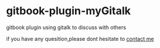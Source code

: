 # gitbook-plugin-myGitalk

gitbook plugin using gitalk to discuss with others

if you have any quesition,please dont hesitate to [contact me](snowdreams1006@163.com)
